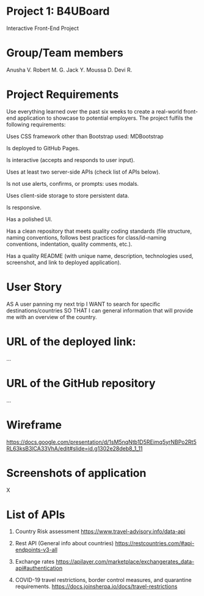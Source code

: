 # Project 1: B4UBoard

Interactive Front-End Project

# Group/Team members

Anusha V.
Robert M. G.
Jack Y.
Moussa D.
Devi R.

# Project Requirements

Use everything learned over the past six weeks to create a real-world front-end application to showcase to potential employers. The project fulfils the following requirements:

Uses CSS framework other than Bootstrap used: MDBootstrap

Is deployed to GitHub Pages.

Is interactive (accepts and responds to user input).

Uses at least two server-side APIs (check list of APIs below).

Is not use alerts, confirms, or prompts: uses modals.

Uses client-side storage to store persistent data.

Is responsive.

Has a polished UI.

Has a clean repository that meets quality coding standards (file structure, naming conventions, follows best practices for class/id-naming conventions, indentation, quality comments, etc.).

Has a quality README (with unique name, description, technologies used, screenshot, and link to deployed application).


# User Story

AS A user panning my next trip
I WANT to search for specific destinations/countries
SO THAT I can general information that will provide me with an overview of the country.


# URL of the deployed link:

...

# URL of the GitHub repository

...


# Wireframe

https://docs.google.com/presentation/d/1sM5nqNtb1D5REimq5yrNBPo2Rt5RL63ksB3lCA33VhA/edit#slide=id.g1302e28deb8_1_11


# Screenshots of application

X

# List of APIs

1. Country Risk assessment
https://www.travel-advisory.info/data-api

2. Rest API (General info about countries)
https://restcountries.com/#api-endpoints-v3-all

3. Exchange rates
https://apilayer.com/marketplace/exchangerates_data-api#authentication

4. COVID-19 travel restrictions, border control measures, and quarantine requirements.
https://docs.joinsherpa.io/docs/travel-restrictions


